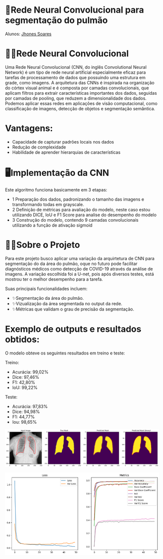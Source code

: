 # 🔎Rede Neural Convolucional para segmentação do pulmão

Alunos: [Jhones Soares](https://github.com/Jhones257)

# 👩‍💻Rede Neural Convolucional
 Uma Rede Neural Convolucional (CNN, do inglês Convolutional Neural Network) é um tipo de rede neural artificial especialmente eficaz para tarefas de processamento de dados que possuindo uma estrutura em grade, como imagens. A arquitetura das CNNs é inspirada na organização do córtex visual animal e é composta por camadas convolucionais, que aplicam filtros para extrair características importantes dos dados, seguidas por camadas de pooling, que reduzem a dimensionalidade dos dados. Podemos aplicar essas redes em aplicações de visão computacional, como classificação de imagens, detecção de objetos e segmentação semântica.

# Vantagens:
 - Capacidade de capturar padrões locais nos dados
 - Redução de complexidade
 - Habilidade de aprender hierarquias de características

# 🖥Implementação da CNN

Este algoritmo funciona basicamente em 3 etapas:
  - 1 Preparação dos dados, padronizando o tamanho das imagens e transformando todas em grayscale.
  - 2 Definição de métricas para avaliação do modelo, neste caso estou utilizando DICE, IoU e F1 Score para analise do desempenho do modelo
  - 3 Construção do modelo, contendo 9 camadas convolucionais utilizando a função de ativação sigmoid

# 👩‍💻Sobre o Projeto
Para este projeto busco aplicar uma variação da arquirtetura de CNN para segmentação do da área do pulmão, oque no futuro pode facilitar diagnósticos médicos como detecção de COVID-19 através da análise de imagens. A variação escolhida foi a U-net, pois após diversos testes, está mostrou ter o melhor desempenho para a tarefa.

Suas principais funcionalidades incluem:
  - ✨Segmentação da área do pulmão. 
  - ✨Vizualização da área segmentada no output da rede.
  - ✨Métricas que validam o grau de precisão da segmentação.

# Exemplo de outputs e resultados obtidos:

O modelo obteve os seguintes resultados em treino e teste:

Treino:
  - Acurácia: 99,02%
  - Dice: 97,46%
  - F1: 42,80%
  - IoU: 99,22%

Teste:
  - Acurácia: 97,83%
  - Dice: 94,98%
  - F1: 44,77%
  - Iou: 98,65%

![output da rede neural](https://github.com/Jhones257/CNNPULMAO/blob/main/OutputRede.png)

![Gráficos dos resultados](https://github.com/Jhones257/CNNPULMAO/blob/main/graficos_rede.png)

